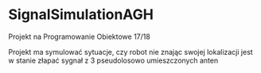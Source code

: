# SignalSimulationAGH
Projekt na Programowanie Obiektowe 17/18

Projekt ma symulować sytuacje, czy robot nie znając swojej lokalizacji jest w stanie złapać sygnał z 3 pseudolosowo umieszczonych anten
